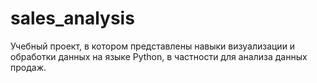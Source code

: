 # sales_analysis
Учебный проект, в котором представлены навыки визуализации и обработки данных на языке Python, в частности для анализа данных продаж.
